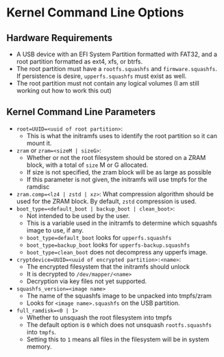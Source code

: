 # Kernel Command Line Options
## Hardware Requirements
- A USB device with an EFI System Partition formatted with FAT32, and a root partition formatted as ext4, xfs, or btrfs.
- The root partition must have a `rootfs.squashfs` and `firmware.squashfs`. If persistence is desire, `upperfs.squashfs` must exist as well.
- The root partition must not contain any logical volumes (I am still working out how to work this out)

## Kernel Command Line Parameters
- `root=UUID=<uuid of root partition>`:
    - This is what the initramfs uses to identify the root partition so it can mount it. 
- `zram` or `zram=<sizeM | sizeG>`:
    - Whether or not the root filesystem should be stored on a ZRAM block, with a total of `size` M or G allocated.
    - If size is not specified, the zram block will be as large as possible
    - If this parameter is not given, the initramfs will use tmpfs for the ramdisc
- `zram.comp=<lz4 | zstd | xz>`: What compression algorithm should be used for the ZRAM block. By default, `zstd` compression is used.
- `boot_type=<default_boot | backup_boot | clean_boot>`:
    - Not intended to be used by the user. 
    - This is a variable used in the initramfs to determine which squashfs image to use, if any.
    - `boot_type=default_boot` looks for `upperfs.squashfs`
    - `boot_type=backup_boot` looks for `upperfs-backup.squashfs`
    - `boot_type=clean_boot` does not decompress any upperfs image.
- `cryptdevice=UUID=<uuid of encrypted partition>:<name>`:
    - The encrypted filesystem that the initramfs should unlock
    - It is decrypted to `/dev/mapper/<name>`
    - Decryption via key files not yet supported.
- `squashfs_version=<image name>`
    - The name of the squashfs image to be unpacked into tmpfs/zram
    - Looks for `<image name>.squashfs` on the USB partition.
- `full_ramdisk=<0 | 1>`
    - Whether to unsquash the root filesystem into tmpfs
    - The default option is `0` which does not unsquash `rootfs.squashfs` into `tmpfs`.
    - Setting this to `1` means all files in the filesystem will be in system memory.

